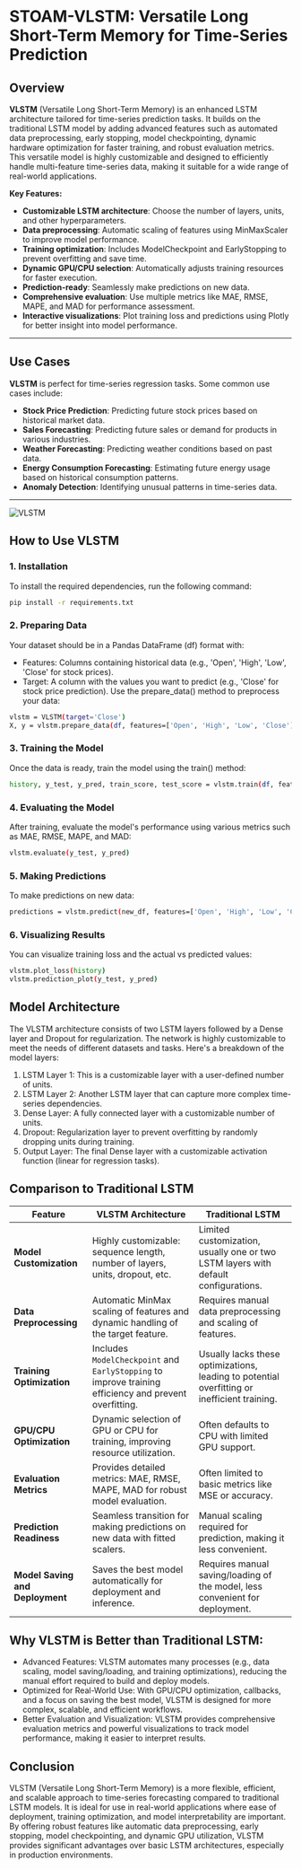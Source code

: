 # STOAM-VLSTM: Versatile Long Short-Term Memory for Time-Series Prediction

## Overview

**VLSTM** (Versatile Long Short-Term Memory) is an enhanced LSTM architecture tailored for time-series prediction tasks. It builds on the traditional LSTM model by adding advanced features such as automated data preprocessing, early stopping, model checkpointing, dynamic hardware optimization for faster training, and robust evaluation metrics. This versatile model is highly customizable and designed to efficiently handle multi-feature time-series data, making it suitable for a wide range of real-world applications.

**Key Features:**
- **Customizable LSTM architecture**: Choose the number of layers, units, and other hyperparameters.
- **Data preprocessing**: Automatic scaling of features using MinMaxScaler to improve model performance.
- **Training optimization**: Includes ModelCheckpoint and EarlyStopping to prevent overfitting and save time.
- **Dynamic GPU/CPU selection**: Automatically adjusts training resources for faster execution.
- **Prediction-ready**: Seamlessly make predictions on new data.
- **Comprehensive evaluation**: Use multiple metrics like MAE, RMSE, MAPE, and MAD for performance assessment.
- **Interactive visualizations**: Plot training loss and predictions using Plotly for better insight into model performance.

---

## Use Cases

**VLSTM** is perfect for time-series regression tasks. Some common use cases include:

- **Stock Price Prediction**: Predicting future stock prices based on historical market data.
- **Sales Forecasting**: Predicting future sales or demand for products in various industries.
- **Weather Forecasting**: Predicting weather conditions based on past data.
- **Energy Consumption Forecasting**: Estimating future energy usage based on historical consumption patterns.
- **Anomaly Detection**: Identifying unusual patterns in time-series data.

---

![VLSTM](https://github.com/user-attachments/assets/6ec10339-cb97-4ca8-b6de-a13215e1fa4d)

## How to Use VLSTM

### 1. **Installation**
To install the required dependencies, run the following command:

```bash
pip install -r requirements.txt
```

### 2. **Preparing Data**
Your dataset should be in a Pandas DataFrame (df) format with:

* Features: Columns containing historical data (e.g., 'Open', 'High', 'Low', 'Close' for stock prices).
* Target: A column with the values you want to predict (e.g., 'Close' for stock price prediction).
Use the prepare_data() method to preprocess your data:

```bash
vlstm = VLSTM(target='Close')
X, y = vlstm.prepare_data(df, features=['Open', 'High', 'Low', 'Close'])
```

### 3. **Training the Model**
Once the data is ready, train the model using the train() method:

```bash
history, y_test, y_pred, train_score, test_score = vlstm.train(df, features=['Open', 'High', 'Low', 'Close'])
```

### 4. **Evaluating the Model**
After training, evaluate the model's performance using various metrics such as MAE, RMSE, MAPE, and MAD:

```bash
vlstm.evaluate(y_test, y_pred)
```

### 5. **Making Predictions**
To make predictions on new data:

```bash
predictions = vlstm.predict(new_df, features=['Open', 'High', 'Low', 'Close'])
```

### 6. **Visualizing Results**
You can visualize training loss and the actual vs predicted values:

```bash
vlstm.plot_loss(history)
vlstm.prediction_plot(y_test, y_pred)
```

## Model Architecture

The VLSTM architecture consists of two LSTM layers followed by a Dense layer and Dropout for regularization. The network is highly customizable to meet the needs of different datasets and tasks. Here's a breakdown of the model layers:

1. LSTM Layer 1: This is a customizable layer with a user-defined number of units.
2. LSTM Layer 2: Another LSTM layer that can capture more complex time-series dependencies.
3. Dense Layer: A fully connected layer with a customizable number of units.
4. Dropout: Regularization layer to prevent overfitting by randomly dropping units during training.
5. Output Layer: The final Dense layer with a customizable activation function (linear for regression tasks).

## Comparison to Traditional LSTM

| **Feature**                         | **VLSTM Architecture**                                                                 | **Traditional LSTM**                                                                     |
|-------------------------------------|----------------------------------------------------------------------------------------|-----------------------------------------------------------------------------------------|
| **Model Customization**             | Highly customizable: sequence length, number of layers, units, dropout, etc.           | Limited customization, usually one or two LSTM layers with default configurations.      |
| **Data Preprocessing**             | Automatic MinMax scaling of features and dynamic handling of the target feature.        | Requires manual data preprocessing and scaling of features.                             |
| **Training Optimization**          | Includes `ModelCheckpoint` and `EarlyStopping` to improve training efficiency and prevent overfitting. | Usually lacks these optimizations, leading to potential overfitting or inefficient training. |
| **GPU/CPU Optimization**           | Dynamic selection of GPU or CPU for training, improving resource utilization.           | Often defaults to CPU with limited GPU support.                                         |
| **Evaluation Metrics**             | Provides detailed metrics: MAE, RMSE, MAPE, MAD for robust model evaluation.           | Often limited to basic metrics like MSE or accuracy.                                    |
| **Prediction Readiness**           | Seamless transition for making predictions on new data with fitted scalers.            | Manual scaling required for prediction, making it less convenient.                       |
| **Model Saving and Deployment**    | Saves the best model automatically for deployment and inference.                       | Requires manual saving/loading of the model, less convenient for deployment.            |


## Why VLSTM is Better than Traditional LSTM:
* Advanced Features: VLSTM automates many processes (e.g., data scaling, model saving/loading, and training optimizations), reducing the manual effort required to build and deploy models.
* Optimized for Real-World Use: With GPU/CPU optimization, callbacks, and a focus on saving the best model, VLSTM is designed for more complex, scalable, and efficient workflows.
* Better Evaluation and Visualization: VLSTM provides comprehensive evaluation metrics and powerful visualizations to track model performance, making it easier to interpret results.

## Conclusion
VLSTM (Versatile Long Short-Term Memory) is a more flexible, efficient, and scalable approach to time-series forecasting compared to traditional LSTM models. It is ideal for use in real-world applications where ease of deployment, training optimization, and model interpretability are important. By offering robust features like automatic data preprocessing, early stopping, model checkpointing, and dynamic GPU utilization, VLSTM provides significant advantages over basic LSTM architectures, especially in production environments.
